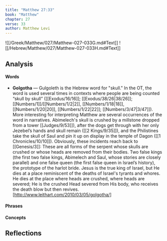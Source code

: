 ```yaml
---
title: "Matthew 27:33"
book: "Matthew"
chapter: 27
verse: 33
author: Matthew Levi
---
```

![[/Greek/Matthew/027/Matthew-027-033G.md#Text]]
![[/Hebrew/Matthew/027/Matthew-027-033H.md#Text]]

## Analysis

#### Words
- **Golgotha** — Gulgoleth is the Hebrew word for "skull."  In the OT, the word is used several times in contexts where people are being counted “skull by skull” ([[Exodus/16/16]]; [[Exodus/38/26|38/26]]; [[Numbers/1]]/[[Numbers/1/2|2]], [[Numbers/1/18|18]], [[Numbers/1/20|20]], [[Numbers/1/22|22]]; [[Numbers/3/47|3/47]]). More interesting for interpreting Matthew are several occurrences of the word in narratives.  Abimelech's skull is crushed by a millstone dropped from a tower [[Judges/9/53]]), after the dogs get through with her only Jezebel’s hands and skull remain ([[2 Kings/9/35]]), and the Philistines take the skull of Saul and pin it up on display in the temple of Dagon ([[1 Chronicles/10/10]]). Obviously, these incidents reach back to [[Genesis/3]]: These are all forms of the serpent whose skulls are crushed or whose heads are removed from their bodies.  Two false kings (the first two false kings, Abimelech and Saul, whose stories are closely parallel) and one false queen (the first false queen in Israel’s history), the prototype of the harlot bride.  Jesus is the true king of Israel, but He dies at a place reminiscent of the deaths of Israel's tyrants and whores.  He dies at the place where heads are crushed, where heads are severed; He is the crushed Head severed from His body, who receives the death blow but then revives.[http://www.leithart.com/2010/03/05/golgotha/]

#### Phrases

#### Concepts

## Reflections
